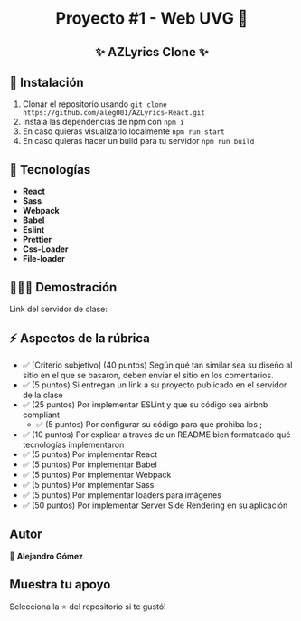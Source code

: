 <h1 align="center">Proyecto #1 - Web UVG 👋</h1>
<p align="center">
  <h2 align="center">✨ AZLyrics Clone ✨</h2>
</p>

## 🚀 Instalación
1) Clonar el repositorio usando `git clone https://github.com/aleg001/AZLyrics-React.git`
2) Instala las dependencias de npm con `npm i`
3) En caso quieras visualizarlo localmente `npm run start`
4) En caso quieras hacer un build para tu servidor `npm run build`


## 🤖 Tecnologías
* **React**
* **Sass**
* **Webpack**
* **Babel**
* **Eslint**
* **Prettier**
* **Css-Loader**
* **File-loader**

## 👨🏾‍💻 Demostración
Link del servidor de clase:

## ⚡ Aspectos de la rúbrica
* ✅ [Criterio subjetivo] (40 puntos) Según qué tan similar sea su diseño al sitio en el que se basaron, deben enviar el sitio en los comentarios.
* ✅ (5 puntos) Si entregan un link a su proyecto publicado en el servidor de la clase
* ✅ (25 puntos) Por implementar ESLint y que su código sea airbnb compliant
    * ✅ (5 puntos) Por configurar su código para que prohiba los ;
* ✅ (10 puntos) Por explicar a través de un README bien formateado qué tecnologías implementaron
* ✅ (5 puntos) Por implementar React
* ✅ (5 puntos) Por implementar Babel
* ✅ (5 puntos) Por implementar Webpack
* ✅ (5 puntos) Por implementar Sass
* ✅ (5 puntos) Por implementar loaders para imágenes
* ✅ (50 puntos) Por implementar Server Side Rendering en su aplicación

## Autor

👤 **Alejandro Gómez**


## Muestra tu apoyo

Selecciona la ⭐️ del repositorio si te gustó!


